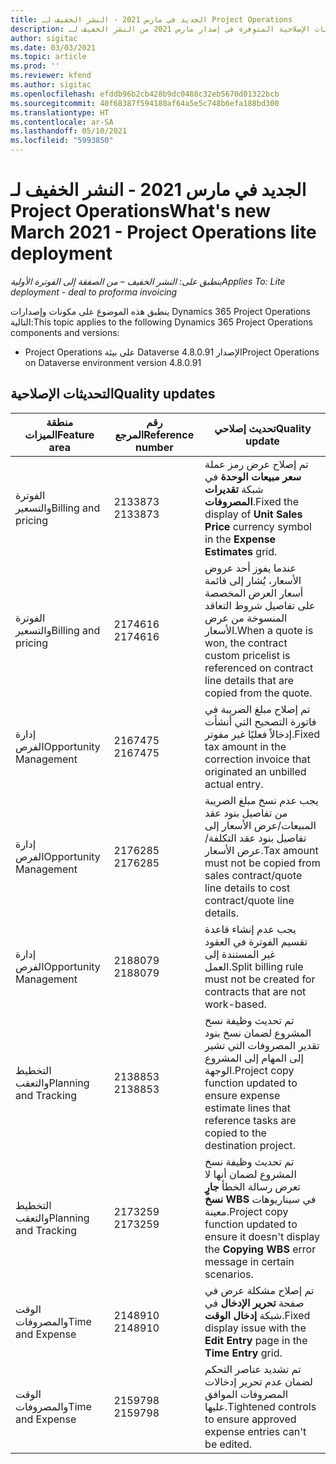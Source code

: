 ```yaml
---
title: الجديد في مارس 2021 - النشر الخفيف لـ Project Operations
description: يوفر هذا الموضوع معلومات حول التحديثات الإصلاحية المتوفرة في إصدار مارس 2021 من النشر الخفيف لـ Project Operations.
author: sigitac
ms.date: 03/03/2021
ms.topic: article
ms.prod: ''
ms.reviewer: kfend
ms.author: sigitac
ms.openlocfilehash: efddb96b2cb428b9dc0488c32eb5670d01322bcb
ms.sourcegitcommit: 40f68387f594180af64a5e5c748b6efa188bd300
ms.translationtype: HT
ms.contentlocale: ar-SA
ms.lasthandoff: 05/10/2021
ms.locfileid: "5993850"
---
```

# <a name="whats-new-march-2021---project-operations-lite-deployment"></a><span data-ttu-id="60a34-103">الجديد في مارس 2021 - النشر الخفيف لـ Project Operations</span><span class="sxs-lookup"><span data-stu-id="60a34-103">What's new March 2021 - Project Operations lite deployment</span></span>

<span data-ttu-id="60a34-104">_ينطبق على: النشر الخفيف – من الصفقة إلى الفوترة الأولية_</span><span class="sxs-lookup"><span data-stu-id="60a34-104">_Applies To: Lite deployment - deal to proforma invoicing_</span></span>


<span data-ttu-id="60a34-105">ينطبق هذه الموضوع على مكونات وإصدارات Dynamics 365 Project Operations التالية:</span><span class="sxs-lookup"><span data-stu-id="60a34-105">This topic applies to the following Dynamics 365 Project Operations components and versions:</span></span>

- <span data-ttu-id="60a34-106">Project Operations على بيئة Dataverse الإصدار 4.8.0.91</span><span class="sxs-lookup"><span data-stu-id="60a34-106">Project Operations on Dataverse environment version 4.8.0.91</span></span> 

## <a name="quality-updates"></a><span data-ttu-id="60a34-107">التحديثات الإصلاحية</span><span class="sxs-lookup"><span data-stu-id="60a34-107">Quality updates</span></span>

| <span data-ttu-id="60a34-108">**منطقة الميزات**</span><span class="sxs-lookup"><span data-stu-id="60a34-108">**Feature area**</span></span> | <span data-ttu-id="60a34-109">**رقم المرجع**</span><span class="sxs-lookup"><span data-stu-id="60a34-109">**Reference number**</span></span> | <span data-ttu-id="60a34-110">**تحديث إصلاحي**</span><span class="sxs-lookup"><span data-stu-id="60a34-110">**Quality update**</span></span> |
| --- | --- | --- |
| <span data-ttu-id="60a34-111">الفوترة والتسعير</span><span class="sxs-lookup"><span data-stu-id="60a34-111">Billing and pricing</span></span> | <span data-ttu-id="60a34-112">2133873 </span><span class="sxs-lookup"><span data-stu-id="60a34-112">2133873</span></span> | <span data-ttu-id="60a34-113">تم إصلاح عرض رمز عملة **سعر مبيعات الوحدة** في شبكة **تقديرات المصروفات**.</span><span class="sxs-lookup"><span data-stu-id="60a34-113">Fixed the display of **Unit Sales Price** currency symbol in the **Expense Estimates** grid.</span></span> |
| <span data-ttu-id="60a34-114">الفوترة والتسعير</span><span class="sxs-lookup"><span data-stu-id="60a34-114">Billing and pricing</span></span> | <span data-ttu-id="60a34-115">2174616 </span><span class="sxs-lookup"><span data-stu-id="60a34-115">2174616</span></span> | <span data-ttu-id="60a34-116">عندما يفوز أحد عروض الأسعار، يُشار إلى قائمة أسعار العرض المخصصة على تفاصيل شروط التعاقد المنسوخة من عرض الأسعار.</span><span class="sxs-lookup"><span data-stu-id="60a34-116">When a quote is won, the contract custom pricelist is referenced on contract line details that are copied from the quote.</span></span> |
| <span data-ttu-id="60a34-117">إدارة الفرص</span><span class="sxs-lookup"><span data-stu-id="60a34-117">Opportunity Management</span></span> | <span data-ttu-id="60a34-118">2167475 </span><span class="sxs-lookup"><span data-stu-id="60a34-118">2167475</span></span> | <span data-ttu-id="60a34-119">تم إصلاح مبلغ الضريبة في فاتورة التصحيح التي أنشأت إدخالاً فعليًا غير مفوتر.</span><span class="sxs-lookup"><span data-stu-id="60a34-119">Fixed tax amount in the correction invoice that originated an unbilled actual entry.</span></span> |
| <span data-ttu-id="60a34-120">إدارة الفرص</span><span class="sxs-lookup"><span data-stu-id="60a34-120">Opportunity Management</span></span> | <span data-ttu-id="60a34-121">2176285 </span><span class="sxs-lookup"><span data-stu-id="60a34-121">2176285</span></span> | <span data-ttu-id="60a34-122">يجب عدم نسخ مبلغ الضريبة من تفاصيل بنود عقد المبيعات/عرض الأسعار إلى تفاصيل بنود عقد التكلفة/عرض الأسعار.</span><span class="sxs-lookup"><span data-stu-id="60a34-122">Tax amount must not be copied from sales contract/quote line details to cost contract/quote line details.</span></span> |
| <span data-ttu-id="60a34-123">إدارة الفرص</span><span class="sxs-lookup"><span data-stu-id="60a34-123">Opportunity Management</span></span> | <span data-ttu-id="60a34-124">2188079 </span><span class="sxs-lookup"><span data-stu-id="60a34-124">2188079</span></span> | <span data-ttu-id="60a34-125">يجب عدم إنشاء قاعدة تقسيم الفوترة في العقود غير المستندة إلى العمل.</span><span class="sxs-lookup"><span data-stu-id="60a34-125">Split billing rule must not be created for contracts that are not work-based.</span></span> |
| <span data-ttu-id="60a34-126">التخطيط والتعقب</span><span class="sxs-lookup"><span data-stu-id="60a34-126">Planning and Tracking</span></span> | <span data-ttu-id="60a34-127">2138853 </span><span class="sxs-lookup"><span data-stu-id="60a34-127">2138853</span></span> | <span data-ttu-id="60a34-128">تم تحديث وظيفة نسخ المشروع لضمان نسخ بنود تقدير المصروفات التي تشير إلى المهام إلى المشروع الوجهة.</span><span class="sxs-lookup"><span data-stu-id="60a34-128">Project copy function updated to ensure expense estimate lines that reference tasks are copied to the destination project.</span></span> |
| <span data-ttu-id="60a34-129">التخطيط والتعقب</span><span class="sxs-lookup"><span data-stu-id="60a34-129">Planning and Tracking</span></span> | <span data-ttu-id="60a34-130">2173259 </span><span class="sxs-lookup"><span data-stu-id="60a34-130">2173259</span></span> | <span data-ttu-id="60a34-131">تم تحديث وظيفة نسخ المشروع لضمان أنها لا تعرض رسالة الخطأ **جارٍ نسخ WBS‎‬** في سيناريوهات معينة.</span><span class="sxs-lookup"><span data-stu-id="60a34-131">Project copy function updated to ensure it doesn't display the **Copying WBS** error message in certain scenarios.</span></span> |
| <span data-ttu-id="60a34-132">الوقت والمصروفات</span><span class="sxs-lookup"><span data-stu-id="60a34-132">Time and Expense</span></span> | <span data-ttu-id="60a34-133">2148910 </span><span class="sxs-lookup"><span data-stu-id="60a34-133">2148910</span></span> | <span data-ttu-id="60a34-134">تم إصلاح مشكلة عرض في صفحة **تحرير الإدخال** في شبكة **إدخال الوقت**.</span><span class="sxs-lookup"><span data-stu-id="60a34-134">Fixed display issue with the **Edit Entry** page in the **Time Entry** grid.</span></span> |
| <span data-ttu-id="60a34-135">الوقت والمصروفات</span><span class="sxs-lookup"><span data-stu-id="60a34-135">Time and Expense</span></span> | <span data-ttu-id="60a34-136">2159798 </span><span class="sxs-lookup"><span data-stu-id="60a34-136">2159798</span></span> | <span data-ttu-id="60a34-137">تم تشديد عناصر التحكم لضمان عدم تحرير إدخالات المصروفات الموافق عليها.</span><span class="sxs-lookup"><span data-stu-id="60a34-137">Tightened controls to ensure approved expense entries can't be edited.</span></span> |


